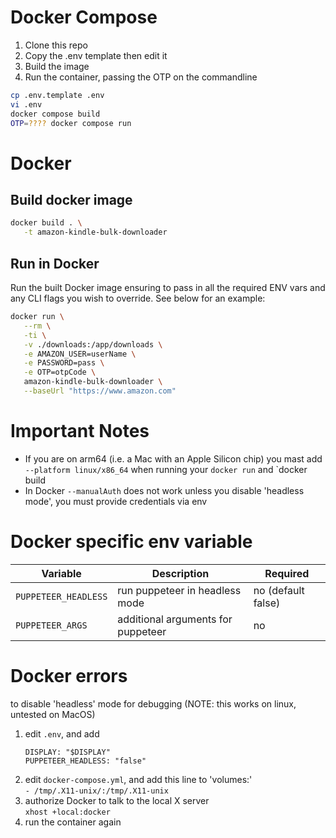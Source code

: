 # Docker Compose

1. Clone this repo
2. Copy the .env template then edit it
3. Build the image
4. Run the container, passing the OTP on the commandline

```bash
cp .env.template .env
vi .env
docker compose build
OTP=???? docker compose run
```

# Docker

## Build docker image

```bash
docker build . \
   -t amazon-kindle-bulk-downloader
```

## Run in Docker

Run the built Docker image ensuring to pass in all the required ENV vars and any CLI flags you wish to override. See below for an example:

```bash
docker run \
   --rm \
   -ti \
   -v ./downloads:/app/downloads \
   -e AMAZON_USER=userName \
   -e PASSWORD=pass \
   -e OTP=otpCode \
   amazon-kindle-bulk-downloader \
   --baseUrl "https://www.amazon.com"
```

# Important Notes

- If you are on arm64 (i.e. a Mac with an Apple Silicon chip) you mast add `--platform linux/x86_64` when running your `docker run` and `docker build
- In Docker `--manualAuth` does not work unless you disable 'headless mode', you must provide credentials via env

# Docker specific env variable

| Variable             | Description                        | Required           |
| -------------------- | ---------------------------------- | ------------------ |
| `PUPPETEER_HEADLESS` | run puppeteer in headless mode     | no (default false) |
| `PUPPETEER_ARGS`     | additional arguments for puppeteer | no                 |

# Docker errors

to disable 'headless' mode for debugging (NOTE: this works on linux, untested on MacOS)

1. edit `.env`, and add
   ```
   DISPLAY: "$DISPLAY"
   PUPPETEER_HEADLESS: "false"
   ```
1. edit `docker-compose.yml`, and add this line to 'volumes:'  
   `- /tmp/.X11-unix/:/tmp/.X11-unix`
1. authorize Docker to talk to the local X server  
   `xhost +local:docker`
1. run the container again
